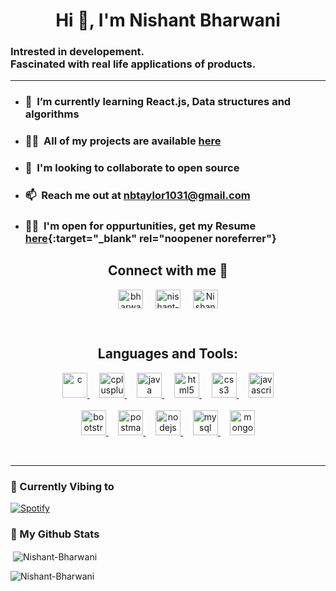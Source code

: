 <h1 align="center">Hi 👋, I'm Nishant Bharwani </h1>

<h3>Intrested in developement. <br>
Fascinated with real life applications of products.</h3>

<hr>

- ### 🌱 &nbsp;I’m currently learning **React.js, Data structures and algorithms**

- ### 👨‍💻&nbsp; All of my projects are available [here](https://github.com/Nishant-Bharwani)

- ### 👯&nbsp; I'm looking to collaborate to open source

- ### 📫&nbsp; Reach me out at <a href="mailto:nbtaylor1031@gmail.com"><b>nbtaylor1031@gmail.com</b></a>

- ### 👨‍💼&nbsp; I'm open for oppurtunities, get my Resume [here](https://raw.githubusercontent.com/Nishant-Bharwani/Resume/master/Nishant_Bharwani_Resume.pdf){:target="_blank" rel="noopener noreferrer"}

<h2 align="center">Connect with me 🤝 <br> </h2>
<p align="center">
<a href="https://raw.githubusercontent.com/rahuldkjain/github-profile-readme-generator/master/src/images/icons/Social/instagram.svg" target="blank"><img align="center" src="https://raw.githubusercontent.com/rahuldkjain/github-profile-readme-generator/master/src/images/icons/Social/instagram.svg" alt="bharwaninishant" height="30" width="40" /></a>  &nbsp &nbsp
<a href="https://www.linkedin.com/in/nishant-bharwani/" target="blank"><img align="center" src="https://raw.githubusercontent.com/rahuldkjain/github-profile-readme-generator/master/src/images/icons/Social/linked-in-alt.svg" alt="nishant-bharwani" height="30" width="40" /></a>  &nbsp &nbsp
<a href="https://twitter.com/NishantBharwan3" target="blank"><img align="center" src="https://raw.githubusercontent.com/rahuldkjain/github-profile-readme-generator/master/src/images/icons/Social/twitter.svg" alt="NishantBharwan3" height="30" width="40" /></a>

</p>
<br>
<h2 align="center">Languages and Tools:</h2>

<p align="center"> </a> <a href="https://www.cprogramming.com/" target="_blank" rel="noreferrer"> <img src="https://raw.githubusercontent.com/rahuldkjain/github-profile-readme-generator/master/src/images/icons/ProgrammingLanguages/c.svg" alt="c" width="40" height="40"/> </a> &nbsp &nbsp <a href="https://cplusplus.com/" target="_blank" rel="noreferrer"> <img src="https://raw.githubusercontent.com/rahuldkjain/github-profile-readme-generator/master/src/images/icons/ProgrammingLanguages/cpp.svg" alt="cplusplus" width="40" height="40"/> </a>  &nbsp &nbsp <a href="https://www.java.com/" target="_blank" rel="noreferrer"> <img src="https://raw.githubusercontent.com/rahuldkjain/github-profile-readme-generator/master/src/images/icons/ProgrammingLanguages/java.svg" alt="java" width="40" height="40"/> </a> &nbsp &nbsp
<a href="https://www.w3.org/html/" target="_blank" rel="noreferrer"> <img src="https://raw.githubusercontent.com/rahuldkjain/github-profile-readme-generator/master/src/images/icons/FrontendDevelopment/html.svg" alt="html5" width="40" height="40"/> </a> &nbsp &nbsp <a href="https://www.w3schools.com/css/" target="_blank" rel="noreferrer"> <img src="https://raw.githubusercontent.com/rahuldkjain/github-profile-readme-generator/master/src/images/icons/FrontendDevelopment/css.svg" alt="css3" width="40" height="40"/> </a> &nbsp &nbsp <a href="https://developer.mozilla.org/en-US/docs/Web/JavaScript" target="_blank" rel="noreferrer"> <img src="https://raw.githubusercontent.com/rahuldkjain/github-profile-readme-generator/master/src/images/icons/ProgrammingLanguages/javascript.svg" alt="javascript" width="40" height="40"/> </a> <br> <br>
<a href="https://getbootstrap.com" target="_blank" rel="noreferrer"> <img src="https://raw.githubusercontent.com/rahuldkjain/github-profile-readme-generator/master/src/images/icons/FrontendDevelopment/bootstrap.svg" alt="bootstrap" width="40" height="40"/> </a> &nbsp &nbsp <a href="https://postman.com" target="_blank" rel="noreferrer"> <img src="https://www.vectorlogo.zone/logos/getpostman/getpostman-icon.svg" alt="postman" width="40" height="40"/> </a> &nbsp &nbsp
<a href="https://nodejs.org" target="_blank" rel="noreferrer"> <img src="https://raw.githubusercontent.com/rahuldkjain/github-profile-readme-generator/master/src/images/icons/BackendDevelopment/nodejs.svg" alt="nodejs" width="40" height="40"/> </a> &nbsp &nbsp <a href="https://www.mysql.com/" target="_blank" rel="noreferrer"> <img src="https://raw.githubusercontent.com/rahuldkjain/github-profile-readme-generator/master/src/images/icons/Database/mysql.svg" alt="mysql" width="40" height="40"/> </a> &nbsp &nbsp
<a href="https://www.mongodb.com/" target="_blank" rel="noreferrer"> <img src="https://raw.githubusercontent.com/rahuldkjain/github-profile-readme-generator/master/src/images/icons/Database/mongodb.svg" alt="mongodb" width="40" height="40"/> </a>
</p>
<br>
<hr>

### 🎵 Currently Vibing to

[![Spotify](https://novatorem-topaz-ten.vercel.app/api/spotify)](https://open.spotify.com/user/sofsg2qp16sga6nqor8tkd2xs)

### 👀 My Github Stats

<p>&nbsp;<img align="center" src="https://github-readme-stats.vercel.app/api?username=Nishant-Bharwani&show_icons=true&locale=en&theme=onedark" alt="Nishant-Bharwani" /></p>

<p><img align="center" src="https://github-readme-streak-stats.herokuapp.com/?user=Nishant-Bharwani&theme=onedark" alt="Nishant-Bharwani" /></p>
